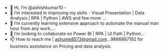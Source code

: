 - 👋 Hi, I’m @ashishkumar10 - 
- 👀 I’m interested in improving my skills - Visual Presentation | Data Analysis | RPA | Python | AWS and few more ...
- 🌱 I’m currently learning extensive approach to automate the manual man hour from any work....
- 💞️ I’m looking to collaborate on Power BI | RPA | UI Path | Python...
- 📫 How to reach me | ashume8573@gmail.com...9886887192 for business assistance on Pricing and data analysis.

<!---
ashishkumar10/ashishkumar10 is a ✨ special ✨ repository because its `README.md` (this file) appears on your GitHub profile.
You can click the Preview link to take a look at your changes.
--->
